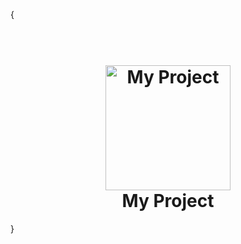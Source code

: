 {
    <h1 align="center">
    <br>
    <img src="https://pixabay.com/illustrations/browser-web-www-computer-773215/" alt="My Project" width="200">
    <br>
    My Project
    <br>
    </h1> 
}